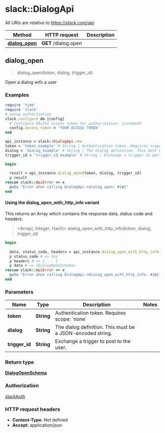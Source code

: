 # slack::DialogApi

All URIs are relative to *https://slack.com/api*

| Method | HTTP request | Description |
| ------ | ------------ | ----------- |
| [**dialog_open**](DialogApi.md#dialog_open) | **GET** /dialog.open |  |


## dialog_open

> <DialogOpenSchema> dialog_open(token, dialog, trigger_id)



Open a dialog with a user

### Examples

```ruby
require 'time'
require 'slack'
# setup authorization
slack.configure do |config|
  # Configure OAuth2 access token for authorization: slackAuth
  config.access_token = 'YOUR ACCESS TOKEN'
end

api_instance = slack::DialogApi.new
token = 'token_example' # String | Authentication token. Requires scope: `none`
dialog = 'dialog_example' # String | The dialog definition. This must be a JSON-encoded string.
trigger_id = 'trigger_id_example' # String | Exchange a trigger to post to the user.

begin
  
  result = api_instance.dialog_open(token, dialog, trigger_id)
  p result
rescue slack::ApiError => e
  puts "Error when calling DialogApi->dialog_open: #{e}"
end
```

#### Using the dialog_open_with_http_info variant

This returns an Array which contains the response data, status code and headers.

> <Array(<DialogOpenSchema>, Integer, Hash)> dialog_open_with_http_info(token, dialog, trigger_id)

```ruby
begin
  
  data, status_code, headers = api_instance.dialog_open_with_http_info(token, dialog, trigger_id)
  p status_code # => 2xx
  p headers # => { ... }
  p data # => <DialogOpenSchema>
rescue slack::ApiError => e
  puts "Error when calling DialogApi->dialog_open_with_http_info: #{e}"
end
```

### Parameters

| Name | Type | Description | Notes |
| ---- | ---- | ----------- | ----- |
| **token** | **String** | Authentication token. Requires scope: &#x60;none&#x60; |  |
| **dialog** | **String** | The dialog definition. This must be a JSON-encoded string. |  |
| **trigger_id** | **String** | Exchange a trigger to post to the user. |  |

### Return type

[**DialogOpenSchema**](DialogOpenSchema.md)

### Authorization

[slackAuth](../README.md#slackAuth)

### HTTP request headers

- **Content-Type**: Not defined
- **Accept**: application/json

